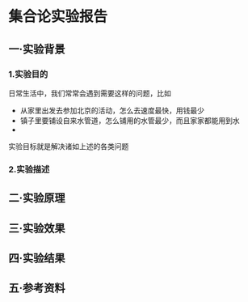 # 集合论实验报告
## 一·实验背景
### 1.实验目的
日常生活中，我们常常会遇到需要这样的问题，比如

- 从家里出发去参加北京的活动，怎么去速度最快，用钱最少
- 镇子里要铺设自来水管道，怎么铺用的水管最少，而且家家都能用到水
- 

实验目标就是解决诸如上述的各类问题
### 2.实验描述
## 二·实验原理
## 三·实验效果
## 四·实验结果
## 五·参考资料